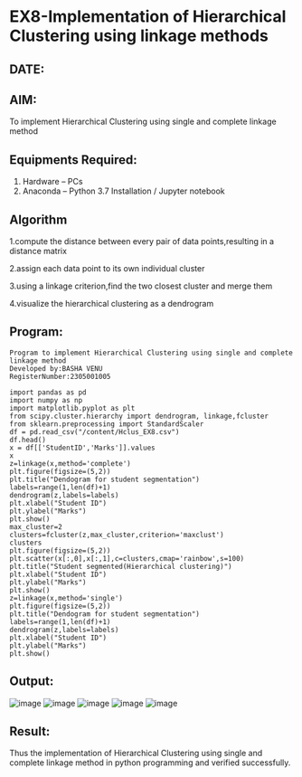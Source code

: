 # EX8-Implementation of Hierarchical Clustering using linkage methods
## DATE:
## AIM:
To implement Hierarchical Clustering using single and complete linkage method

## Equipments Required:
1. Hardware – PCs
2. Anaconda – Python 3.7 Installation / Jupyter notebook

## Algorithm
1.compute the distance between every pair of data points,resulting in a distance matrix

2.assign each data point to its own individual cluster

3.using a linkage criterion,find the two closest cluster and merge them

4.visualize the hierarchical clustering as a dendrogram

## Program:
```
Program to implement Hierarchical Clustering using single and complete linkage method
Developed by:BASHA VENU
RegisterNumber:2305001005

import pandas as pd
import numpy as np
import matplotlib.pyplot as plt
from scipy.cluster.hierarchy import dendrogram, linkage,fcluster
from sklearn.preprocessing import StandardScaler
df = pd.read_csv("/content/Hclus_EX8.csv")
df.head()
x = df[['StudentID','Marks']].values
x
z=linkage(x,method='complete')
plt.figure(figsize=(5,2))
plt.title("Dendogram for student segmentation")
labels=range(1,len(df)+1)
dendrogram(z,labels=labels)
plt.xlabel("Student ID")
plt.ylabel("Marks")
plt.show()
max_cluster=2
clusters=fcluster(z,max_cluster,criterion='maxclust')
clusters
plt.figure(figsize=(5,2))
plt.scatter(x[:,0],x[:,1],c=clusters,cmap='rainbow',s=100)
plt.title("Student segmented(Hierarchical clustering)")
plt.xlabel("Student ID")
plt.ylabel("Marks")
plt.show()
z=linkage(x,method='single')
plt.figure(figsize=(5,2))
plt.title("Dendogram for student segmentation")
labels=range(1,len(df)+1)
dendrogram(z,labels=labels)
plt.xlabel("Student ID")
plt.ylabel("Marks")
plt.show()
```

## Output:
![image](https://github.com/user-attachments/assets/73337105-c64f-4764-a646-7e69c0d4435a)
![image](https://github.com/user-attachments/assets/a40a0e8f-281e-4568-9cc1-1a6326fa27c1)
![image](https://github.com/user-attachments/assets/f5168e8c-73ab-434a-8b54-ef651c29feae)
![image](https://github.com/user-attachments/assets/ca195279-a73d-4291-8291-b00ce5bf46bf)
![image](https://github.com/user-attachments/assets/be04b5f9-3584-462f-b1ff-eb78344c7a28)



## Result:
Thus the implementation of Hierarchical Clustering using single and complete linkage method in python programming and verified successfully.
